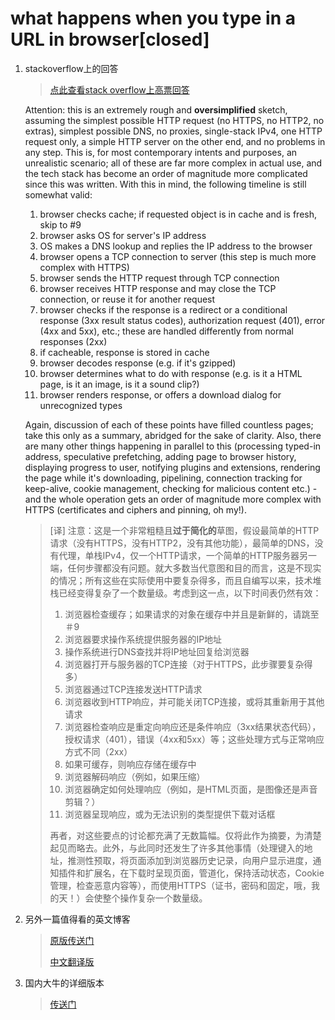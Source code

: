 # what happens when you type in a URL in browser[closed]

1. stackoverflow上的回答

   > [点此查看stack overflow上高票回答](https://stackoverflow.com/questions/2092527/what-happens-when-you-type-in-a-url-in-browser)

   Attention: this is an extremely rough and **oversimplified** sketch, assuming the simplest possible HTTP request (no HTTPS, no HTTP2, no extras), simplest possible DNS, no proxies, single-stack IPv4, one HTTP request only, a simple HTTP server on the other end, and no problems in any step. This is, for most contemporary intents and purposes, an unrealistic scenario; all of these are far more complex in actual use, and the tech stack has become an order of magnitude more complicated since this was written. With this in mind, the following timeline is still somewhat valid:

   1. browser checks cache; if requested object is in cache and is fresh, skip to #9
   2. browser asks OS for server's IP address
   3. OS makes a DNS lookup and replies the IP address to the browser
   4. browser opens a TCP connection to server (this step is much more complex with HTTPS)
   5. browser sends the HTTP request through TCP connection
   6. browser receives HTTP response and may close the TCP connection, or reuse it for another request
   7. browser checks if the response is a redirect or a conditional response (3xx result status codes), authorization request (401), error (4xx and 5xx), etc.; these are handled differently from normal responses (2xx)
   8. if cacheable, response is stored in cache
   9. browser decodes response (e.g. if it's gzipped)
   10. browser determines what to do with response (e.g. is it a HTML page, is it an image, is it a sound clip?)
   11. browser renders response, or offers a download dialog for unrecognized types

   Again, discussion of each of these points have filled countless pages; take this only as a summary, abridged for the sake of clarity. Also, there are many other things happening in parallel to this (processing typed-in address, speculative prefetching, adding page to browser history, displaying progress to user, notifying plugins and extensions, rendering the page while it's downloading, pipelining, connection tracking for keep-alive, cookie management, checking for malicious content etc.) - and the whole operation gets an order of magnitude more complex with HTTPS (certificates and ciphers and pinning, oh my!).

   > [译] 注意：这是一个非常粗糙且**过于简化的**草图，假设最简单的HTTP请求（没有HTTPS，没有HTTP2，没有其他功能），最简单的DNS，没有代理，单栈IPv4，仅一个HTTP请求，一个简单的HTTP服务器另一端，任何步骤都没有问题。就大多数当代意图和目的而言，这是不现实的情况；所有这些在实际使用中要复杂得多，而且自编写以来，技术堆栈已经变得复杂了一个数量级。考虑到这一点，以下时间表仍然有效：
   >
   > 1. 浏览器检查缓存；如果请求的对象在缓存中并且是新鲜的，请跳至＃9
   > 2. 浏览器要求操作系统提供服务器的IP地址
   > 3. 操作系统进行DNS查找并将IP地址回复给浏览器
   > 4. 浏览器打开与服务器的TCP连接（对于HTTPS，此步骤要复杂得多）
   > 5. 浏览器通过TCP连接发送HTTP请求
   > 6. 浏览器收到HTTP响应，并可能关闭TCP连接，或将其重新用于其他请求
   > 7. 浏览器检查响应是重定向响应还是条件响应（3xx结果状态代码），授权请求（401），错误（4xx和5xx）等；这些处理方式与正常响应方式不同（2xx）
   > 8. 如果可缓存，则响应存储在缓存中
   > 9. 浏览器解码响应（例如，如果压缩）
   > 10. 浏览器确定如何处理响应（例如，是HTML页面，是图像还是声音剪辑？）
   > 11. 浏览器呈现响应，或为无法识别的类型提供下载对话框
   >
   > 再者，对这些要点的讨论都充满了无数篇幅。仅将此作为摘要，为清楚起见而略去。此外，与此同时还发生了许多其他事情（处理键入的地址，推测性预取，将页面添加到浏览器历史记录，向用户显示进度，通知插件和扩展名，在下载时呈现页面，管道化，保持活动状态，Cookie管理，检查恶意内容等），而使用HTTPS（证书，密码和固定，哦，我的天！）会使整个操作复杂一个数量级。

2. 另外一篇值得看的英文博客

   > [原版传送门](http://igoro.com/archive/what-really-happens-when-you-navigate-to-a-url/)
   >
   > [中文翻译版](https://blog.csdn.net/tangxiaolang101/article/details/54670218)

3. 国内大牛的详细版本

   > [传送门](http://fex.baidu.com/blog/2014/05/what-happen/)